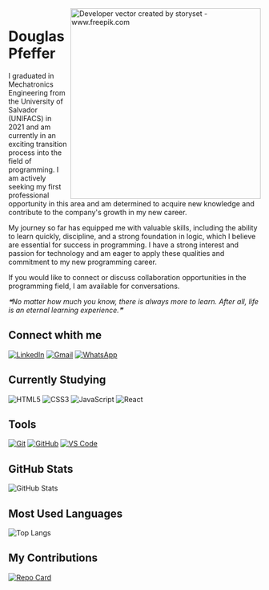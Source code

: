 <img align="right" alt="Developer vector created by storyset - www.freepik.com" height="380" src="https://user-images.githubusercontent.com/97471199/164148375-75b79a9a-77a4-43df-b3fd-b6472d8a8670.png">

# Douglas Pfeffer
I graduated in Mechatronics Engineering from the University of Salvador (UNIFACS) in 2021 and am currently in an exciting transition process into the field of programming. I am actively seeking my first professional opportunity in this area and am determined to acquire new knowledge and contribute to the company's growth in my new career.

My journey so far has equipped me with valuable skills, including the ability to learn quickly, discipline, and a strong foundation in logic, which I believe are essential for success in programming. I have a strong interest and passion for technology and am eager to apply these qualities and commitment to my new programming career.

If you would like to connect or discuss collaboration opportunities in the programming field, I am available for conversations.

_❝No matter how much you know, there is always more to learn. After all, life is an eternal learning experience.❞_

## Connect whith me
[![LinkedIn](https://img.shields.io/badge/LinkedIn-000?style=for-the-badge&logo=linkedin&logoColor=0E76A8)](https://www.linkedin.com/in/douglaspfeffer/)
[![Gmail](https://img.shields.io/badge/Gmail-000?style=for-the-badge&logo=gmail)](mailto:dougfeffer@googlemail.com)
[![WhatsApp](https://img.shields.io/badge/WhatsApp-000?style=for-the-badge&logo=whatsapp)](https://wa.me/557191011650)

## Currently Studying
![HTML5](https://img.shields.io/badge/HTML5-000?style=for-the-badge&logo=html5)
![CSS3](https://img.shields.io/badge/CSS3-000?style=for-the-badge&logo=css3&logoColor=264CE4)
![JavaScript](https://img.shields.io/badge/JavaScript-000?style=for-the-badge&logo=javascript)
![React](https://img.shields.io/badge/React-000?style=for-the-badge&logo=react&logoColor=61DAFB)

## Tools
[![Git](https://img.shields.io/badge/Git-000?style=for-the-badge&logo=Git&logoColor=)](https://git-scm.com/doc)
[![GitHub](https://img.shields.io/badge/GitHub-000?style=for-the-badge&logo=GitHub&logoColor=)](https://docs.github.com/)
[![VS Code](https://img.shields.io/badge/Vs%20Code-000?style=for-the-badge&logo=visual-studio-code&logoColor=0E76A8)](https://code.visualstudio.com/docs)

## GitHub Stats
![GitHub Stats](https://github-readme-stats.vercel.app/api?username=douglaspfeffer&theme=transparent&bg_color=000&border_color=30A3DC&show_icons=true&icon_color=30A3DC&title_color=E94D5F&text_color=FFF&include_all_commits=true&hide_title=true&hide=stars)

## Most Used Languages
![Top Langs](https://github-readme-stats-git-masterrstaa-rickstaa.vercel.app/api/top-langs/?username=douglaspfeffer&layout=compact&bg_color=000&border_color=30A3DC&title_color=E94D5F&text_color=FFF&hide_title=true)

## My Contributions
[![Repo Card](https://github-readme-stats.vercel.app/api/pin/?username=douglaspfeffer&repo=dio-lab-open-source&bg_color=000&border_color=30A3DC&show_icons=true&icon_color=30A3DC&title_color=E94D5F&text_color=FFF)](https://github.com/douglaspfeffer/dio-lab-open-source)